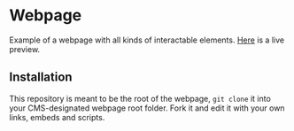 # Webpage
Example of a webpage with all kinds of interactable elements.
[Here](https://criccadam.us) is a live preview.

## Installation
This repository is meant to be the root of the webpage, `git clone` it into your CMS-designated webpage root folder.
Fork it and edit it with your own links, embeds and scripts.
